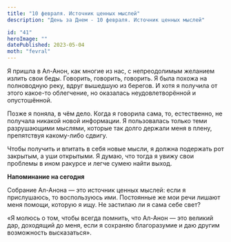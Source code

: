 ```yaml
---
title: "10 февраля. Источник ценных мыслей"
description: "День за Днем - 10 февраля. Источник ценных мыслей"

id: "41"
heroImage: ""
datePublished: 2023-05-04
moth: "fevral"
---
```


Я пришла в Ал-Анон, как многие из нас, с непреодолимым желанием излить свои
беды. Говорить, говорить, говорить. Я была похожа на полноводную реку, вдруг
вышедшую из берегов. И хотя я получила от этого какое-то облегчение, но
оказалась неудовлетворённой и опустошённой.

Позже я поняла, в чём дело. Когда я говорила сама, то, естественно, не
получала никакой новой информации. Я пользовалась только теми разрушающими
мыслями, которые так долго держали меня в плену, препятствуя какому-либо
сдвигу.

Чтобы получить и впитать в себя новые мысли, я должна подержать рот закрытым,
а уши открытыми. Я думаю, что тогда я увижу свои проблемы в ином ракурсе и
легче сумею найти выход.

**Напоминание на сегодня**

Собрание Ал-Анона — это источник ценных мыслей: если я прислушаюсь, то
воспользуюсь ими. Постоянные же мои речи лишают меня помощи, которую я ищу. Не
застилаю ли я сама себе свет?

«Я молюсь о том, чтобы всегда помнить, что Ал-Анон — это великий дар,
доходящий до меня, если я сохраняю благоразумие и даю другим возможность
высказаться».
